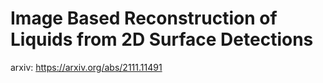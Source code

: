 # Image Based Reconstruction of Liquids from 2D Surface Detections
arxiv: https://arxiv.org/abs/2111.11491
